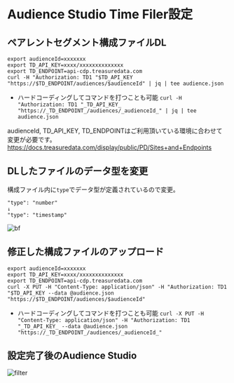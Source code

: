 # Audience Studio Time Filer設定

## ペアレントセグメント構成ファイルDL
```
export audienceId=xxxxxxx
export TD_API_KEY=xxxx/xxxxxxxxxxxxxx
export TD_ENDPOINT=api-cdp.treasuredata.com
curl -H "Authorization: TD1 "$TD_API_KEY "https://$TD_ENDPOINT/audiences/$audienceId" | jq | tee audience.json
```
* ハードコーディングしてコマンドを打つことも可能
`curl -H "Authorization: TD1 "_TD_API_KEY_ "https://_TD_ENDPOINT_/audiences/_audienceId_" | jq | tee audience.json`
  
audienceId, TD_API_KEY, TD_ENDPOINTはご利用頂いている環境に合わせて変更が必要です。  
https://docs.treasuredata.com/display/public/PD/Sites+and+Endpoints

## DLしたファイルのデータ型を変更
構成ファイル内に`type`でデータ型が定義されているので変更。  
```
"type": "number"
↓
"type": "timestamp"
```
![bf](https://github.com/tsukaharakazuki/td_onb_pkg/blob/main/audience-studio-time-filter/img/json_bf.png)
## 修正した構成ファイルのアップロード
```
export audienceId=xxxxxxx
export TD_API_KEY=xxxx/xxxxxxxxxxxxxx
export TD_ENDPOINT=api-cdp.treasuredata.com
curl -X PUT -H "Content-Type: application/json" -H "Authorization: TD1 "$TD_API_KEY --data @audience.json "https://$TD_ENDPOINT/audiences/$audienceId"
```
* ハードコーディングしてコマンドを打つことも可能
`curl -X PUT -H "Content-Type: application/json" -H "Authorization: TD1 "_TD_API_KEY_ --data @audience.json "https://_TD_ENDPOINT_/audiences/_audienceId_"`

## 設定完了後のAudience Studio
![filter](https://github.com/tsukaharakazuki/td_onb_pkg/blob/main/audience-studio-time-filter/img/filter.png)
